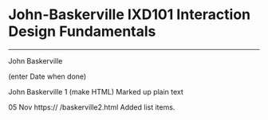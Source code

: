 # John-Baskerville IXD101 Interaction Design Fundamentals
---------------------------------------------------------
John Baskerville

<p>(enter Date when done)</p>
John Baskerville 1 (make HTML) 
Marked up plain text 

05 Nov
https://    /baskerville2.html
Added list items.

